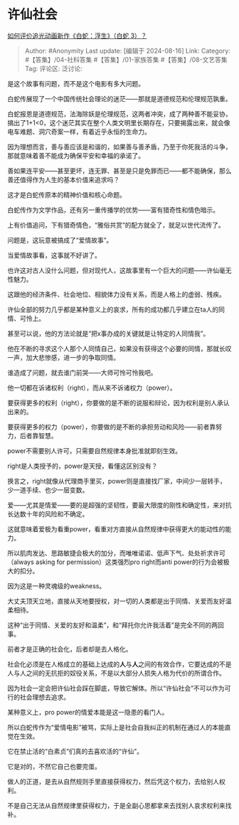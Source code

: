 # 许仙社会
[如何评价追光动画新作《白蛇：浮生》（白蛇 3）？](https://www.zhihu.com/question/663604797/answer/3596468855)

> Author: #Anonymity
> Last update: [编辑于 2024-08-16]
> Link:
> Category: #【答集】/04-社科答集 #【答集】/01-家族答集 #【答集】/08-文艺答集 
> Tag: 
> 评论区:
> 泛讨论:

是这个故事有问题，而不是这个电影有多大问题。

白蛇传展现了一个中国传统社会理论的迷茫——那就是道德规范和伦理规范孰重。

白蛇报恩是道德规范，法海除妖是伦理规范，这两者冲突，成了两种善不能妥协，搞出了1+1<0，这个迷茫其实在整个人类文明里长期存在，只要揭露出来，就会像电车难题、洞穴奇案一样，有着近乎永恒的生命力。

因为理想而言，善与善应该是和谐的，如果善与善矛盾，乃至于你死我活的斗争，那就意味着善不能成为确保平安和幸福的承诺了。

善如果连平安——甚至更坏，连无罪、甚至是只是免罪而已——都不能确保，那么善还值得作为人生的基本价值来追求吗？

这才是白蛇传原本的精神价值和核心命题。

白蛇传作为文学作品，还有另一重传播学的优势——富有猎奇性和情色暗示。

上有价值追问，下有猎奇情色，“雅俗共赏”的配方就全了，就足以世代流传了。

问题是，这玩意被搞成了“爱情故事”。

当爱情故事看，这事就不好讲了。

也许这对古人没什么问题，但对现代人，这故事里有一个巨大的问题——许仙毫无性魅力。

这跟他的经济条件、社会地位、相貌体力没有关系，而是人格上的虚弱、残疾。

许仙全部的努力几乎都是某种意义上的哀求，所有的成功都几乎建立在ta人的同情、可怜上。

甚至可以说，他的方法论就是“把x事办成的关键就是让特定的人同情我”。

他在不断的寻求这个人那个人同情自己，如果没有获得这个必要的同情，那就长叹一声，加大悲惨感，进一步的争取同情。

谁造成了问题，就去谁门前哭——大师可怜可怜我吧。

他一切都在诉诸权利（right），而从来不诉诸权力（power）。

要获得更多的权利（right），你要做的是不断的说服和辩论，因为权利是别人承认出来的。

要获得更多的权力（power），你要做的是不断的承担劳动和风险——前者靠努力，后者靠智慧。

power不需要别人许可，只需要自然规律本身批准就即刻生效。

right是人类授予的，power是天授，看懂这区别没有？

换言之，right就像从代理商手里买，power则是直接找厂家，中间少一层转手，少一道手续、也少一层变数。

爱——尤其是情爱——要的是超强的坚韧性，要最大限度的刚性和确定性，来对抗长达数十年的风险和不确定。

这就意味着爱极为看重power，看重对方直接从自然规律中获得更大的能动性的能力。

所以肌肉发达、思路敏捷会极大的加分，而唯唯诺诺、低声下气、处处祈求许可（always asking for permission）这类强烈pro right而anti power的行为会被极大的扣分。

因为这是一种灵魂级的weakness。

大丈夫顶天立地，直接从天地要授权，对一切的人类都是出于同情、关爱而友好温柔相待。

这种“出于同情、关爱的友好和温柔”，和“拜托你允许我活着”是完全不同的两回事。

前者才是正确的社会化，后者却是去人格化。

社会化必须是在人格成立的基础上达成的**人**与**人**之间的有效合作，它要达成的不是人与人之间的无抗拒的奴役关系，不是以大部分人损失人格为代价的所谓合作。

因为社会一定会把许仙社会踩在脚底，导致它解体。所以“许仙社会”不可以作为可行的社会理想去追求。

某种意义上，pro power的情爱本能是这一隐患的看门人。

所以白蛇传作为“爱情电影”被骂，实际上是社会自我纠正的机制在通过人的本能直觉在生效。

它在禁止活的“白素贞”们真的去喜欢活的“许仙”。

它是对的，不然它自己也要完蛋。

做人的正道，是去从自然规则手里直接获得权力，然后凭这个权力，去给别人权利。

不是自己无法从自然规律里获得权力，于是全副心思都拿来去找别人哀求权利来找补。